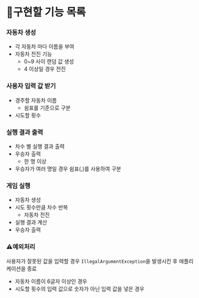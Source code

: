 # 📜구현할 기능 목록

### 자동차 생성
* 각 자동차 마다 이름을 부여
* 자동차 전진 기능
  * 0~9 사이 랜덤 값 생성
  * 4 이상일 경우 전진


### 사용자 입력 값 받기
* 경주할 자동차 이름
  * 쉼표를 기준으로 구분
* 시도할 횟수


### 실행 결과 출력
* 차수 별 실행 결과 출력
* 우승자 출력
  * 한 명 이상
* 우승자가 여러 명일 경우 쉼표(,)를 사용하여 구분


### 게임 실행
* 자동차 생성
* 시도 횟수만큼 차수 반복
  * 자동차 전진
* 실행 결과 계산
* 우승자 출력


### ⚠️예외처리
사용자가 잘못된 값을 입력할 경우 `IllegalArgumentException`을 발생시킨 후 애플리케이션을 종료

* 자동차 이름이 6글자 이상인 경우
* 시도할 횟수의 입력 값으로 숫자가 아닌 입력 값을 넣은 경우
